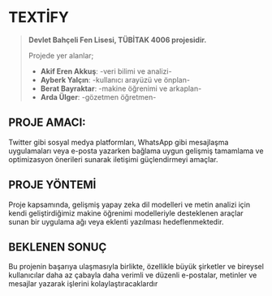 # TEXTİFY

>**Devlet Bahçeli Fen Lisesi, TÜBİTAK 4006 projesidir.**
>
>Projede yer alanlar;
>- **Akif Eren Akkuş**: -veri bilimi ve analizi-
>- **Ayberk Yalçın**: -kullanıcı arayüzü ve önplan-
>- **Berat Bayraktar**: -makine öğrenimi ve arkaplan-
>- **Arda Ülger**: -gözetmen öğretmen-

## PROJE AMACI: 
Twitter gibi sosyal medya platformları, WhatsApp gibi mesajlaşma uygulamaları veya e-posta yazarken bağlama uygun gelişmiş tamamlama ve optimizasyon önerileri sunarak iletişimi güçlendirmeyi amaçlar.
## PROJE YÖNTEMİ
Proje kapsamında, gelişmiş yapay zeka dil modelleri ve metin analizi için kendi geliştirdiğimiz makine öğrenimi modelleriyle desteklenen araçlar sunan bir uygulama ağı veya eklenti yazılması hedeflenmektedir.
## BEKLENEN SONUÇ
Bu projenin başarıya ulaşmasıyla birlikte, özellikle büyük şirketler ve bireysel kullanıcılar daha az çabayla daha verimli ve düzenli e-postalar, metinler ve mesajlar yazarak işlerini kolaylaştıracaklardır